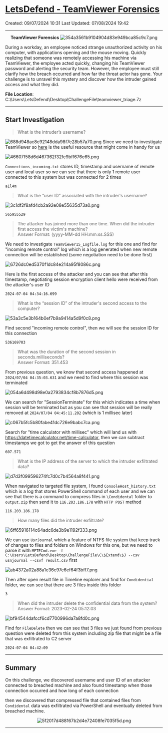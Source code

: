 # [LetsDefend - TeamViewer Forensics](https://app.letsdefend.io/challenge/teamviewer-forensics)
Created: 09/07/2024 10:31
Last Updated: 07/08/2024 19:42
* * *
<div align=center>

**TeamViewer Forensics**
![354a3561b9104904d83e949bca85c9c7.png](/resources/354a3561b9104904d83e949bca85c9c7.png)
</div>
During a workday, an employee noticed strange unauthorized activity on his computer, with applications opening and the mouse moving. Quickly realizing that someone was remotely accessing his machine via TeamViewer, the employee acted quickly, changing his TeamViewer password and alerting the security team. However, the employee must still clarify how the breach occurred and how far the threat actor has gone. Your challenge is to unravel this mystery and discover how the intruder gained access and what they did.

**File Location**: C:\Users\LetsDefend\Desktop\ChallengeFile\teamviewer_triage.7z
* * *
## Start Investigation
>What is the intruder’s username?

![688d948ac8c92148dda98f7e28b57a70.png](/resources/688d948ac8c92148dda98f7e28b57a70.png)
Since we need to investigate TeamViewer so [here](https://benleeyr.wordpress.com/2020/05/19/teamviewer-forensics-tested-on-v15/) is the useful resource that might come in handy for us

![46607f58d6d467362f32fe9bff676e65.png](/resources/46607f58d6d467362f32fe9bff676e65.png)

`Connections_incoming.txt` stores ID, timestamp and username of remote user and local user so we can see that there is only 1 remote user connected to this system but was connected for 2 times

```
a1l4m
```

>What is the “user ID” associated with the intruder's username?

![3c1df2f8afd4cb2a92e08e55635d73a0.png](/resources/3c1df2f8afd4cb2a92e08e55635d73a0.png)
```
565955529
```

>The attacker has joined more than one time. When did the intruder first access 
the victim's machine? <br>
Answer Format: (yyyy-MM-dd HH:mm:ss.SSS)

We need to investigate `TeamViewer15_Logfile.log` for this one and find for "incoming remote control" log which is a log generated when new remote connection will be established (some negotiation need to be done first)

![6726dc0ed5370f1dc84e214a95f8086c.png](/resources/6726dc0ed5370f1dc84e214a95f8086c.png)

Here is the first access of the attacker and you can see that after this timestamp, negotiating session encryption client hello were received from the attacker's user ID
 
```
2024-07-04 04:34:16.699
```

>What is the “session ID” of the intruder's second access to the computer?

![53a3c5e3b164b0ef7b9a9414a5d9f0c8.png](/resources/53a3c5e3b164b0ef7b9a9414a5d9f0c8.png)

Find second "incoming remote control", then we will see the session ID for this connection

```
536169703
```

>What was the duration of the second session in seconds.milliseconds? <br>
Answer Format: 351.453

From previous question, we know that second access happened at `2024/07/04 04:35:03.631` and we need to find where this session was terminated

![054a6d498d98e0a2793834cf8b7876d5.png](/resources/054a6d498d98e0a2793834cf8b7876d5.png)

We can search for "SessionTerminate" for this which indicates a time when session will be terminated but as you can see that session will be really removed at `2024/07/04 04:45:11.202` (which is 1 millisec later)

![c067b5fc5b80fabe41dc726e9babc7ca.png](/resources/c067b5fc5b80fabe41dc726e9babc7ca.png)

Search for "time calculator with millisec" which will land us with https://datetimecalculator.net/time-calculator, then we can subtract timestamps we got to get the answer of this question 

```
607.571
```

>What is the IP address of the server to which the intruder exfiltrated data?

![d7d3f099596274fc7d0c7b4564a8f441.png](/resources/d7d3f099596274fc7d0c7b4564a8f441.png)

When navigated to targeted file system, I found `ConsoleHost_history.txt` which is a log that stores PowerShell command of each user and we can see that there is a command to compress files in `\Condidental` folder to `output.zip` then send it to `116.203.186.178` with `HTTP POST` method

```
116.203.186.178
```

>How many files did the intruder exfiltrate?

![6ff65916114c64adc6de3b9e1192f333.png](/resources/6ff65916114c64adc6de3b9e1192f333.png)

We can use `UsrJournal` which a feature of NTFS file system that keep track of changes to files and folders on Windows for this one, but we need to parse it with `MFTECmd.exe -f C:\Users\LetsDefend\Desktop\ChallengeFile\C\$Extend\$J --csv usnjournal --csvf result.csv` first

![ab4372a02a88a1e36c97e6ef64f3bff7.png](/resources/ab4372a02a88a1e36c97e6ef64f3bff7.png)

Then after open result file in Timeline explorer and find for `Condidential` folder, we can see that there are 3 files inside this folder
```
3
```

>When did the intruder delete the confidential data from the system? <br>
Answer Format: 2023-02-24 05:12:03

![bf94544dafccf6cd7700996da7a8fd0c.png](/resources/bf94544dafccf6cd7700996da7a8fd0c.png)

Find for `FileDelete` then we can see that 3 files we just found from previous question were deleted from this system including zip file that might be a file that was exfiltrated to C2 server

```
2024-07-04 04:42:09
```

* * *
## Summary
On this challenge, we discovered username and user ID of an attacker connected to breached machine and also found timestamp when those connection occurred and how long of each connection

then we discovered that compressed file that contained files from `Condidental` data was exfiltrated via PowerShell and eventually deleted from breached machine.

<div align=center>

![5f2017d488167b2d4e72408fe7035f5d.png](/resources/5f2017d488167b2d4e72408fe7035f5d.png)
</div>

* * *
